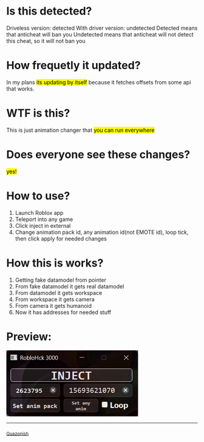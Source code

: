 # Is this detected?
Driveless version: detected
With driver version: undetected
Detected means that anticheat will ban you
Undetected means that anticheat will not detect this cheat, so it will not ban you
# How frequetly it updated?
In my plans <mark>its updating by itself</mark> because it fetches offsets from some api that works.
# WTF is this?
This is just animation changer that <mark>you can run everywhere</mark>
# Does everyone see these changes?
<mark>yes!</mark>

# How to use?
1. Launch Roblox app
2. Teleport into any game
3. Click inject in external
4. Change animation pack id, any animation id(not EMOTE id), loop tick, then click apply for needed changes
# How this is works?
1. Getting fake datamodel from pointer
2. From fake datamodel it gets real datamodel
3. From datamodel it gets workspace
4. From workspace it gets camera
5. From camera it gets humanoid
6. Now it has addresses for needed stuff
# Preview:
![Preview of this roblox external](preview.png)
***
<sub>[Quazonish](https://github.com/Quazonish/)</sub>
